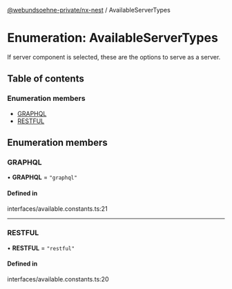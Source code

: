 [@webundsoehne-private/nx-nest](../README.md) / AvailableServerTypes

# Enumeration: AvailableServerTypes

If server component is selected, these are the options to serve as a server.

## Table of contents

### Enumeration members

- [GRAPHQL](AvailableServerTypes.md#graphql)
- [RESTFUL](AvailableServerTypes.md#restful)

## Enumeration members

### GRAPHQL

• **GRAPHQL** = `"graphql"`

#### Defined in

interfaces/available.constants.ts:21

---

### RESTFUL

• **RESTFUL** = `"restful"`

#### Defined in

interfaces/available.constants.ts:20
